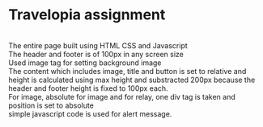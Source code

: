 # Travelopia assignment
<br> The entire page built using HTML CSS and Javascript
<br> The header and footer is of 100px in any screen size
<br> Used image tag for setting background image 
<br> The content which includes image, title and button is set to relative and height is calculated using max height and substracted 200px because the header and footer height is fixed to 100px each.
<br> For image, absolute for image and for relay, one div tag is taken and position is set to absolute
<br> simple javascript code is used for alert message.
